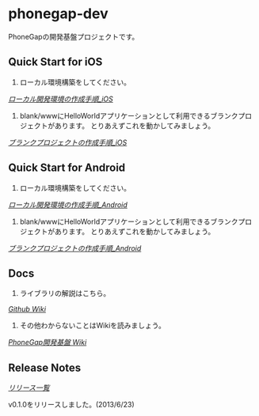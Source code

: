 phonegap-dev
============================

PhoneGapの開発基盤プロジェクトです。

Quick Start for iOS
--------------------

1. ローカル環境構築をしてください。
  
  *[ローカル開発環境の作成手順_iOS](https://flt.backlog.jp/wiki/219TECPTL/%E3%83%AD%E3%83%BC%E3%82%AB%E3%83%AB%E9%96%8B%E7%99%BA%E7%92%B0%E5%A2%83%E3%81%AE%E4%BD%9C%E6%88%90%E6%89%8B%E9%A0%86_iOS)*

1. blank/wwwにHelloWorldアプリケーションとして利用できるブランクプロジェクトがあります。
とりあえずこれを動かしてみましょう。

  *[ブランクプロジェクトの作成手順_iOS](https://flt.backlog.jp/wiki/219TECPTL/%E3%83%96%E3%83%A9%E3%83%B3%E3%82%AF%E3%83%97%E3%83%AD%E3%82%B8%E3%82%A7%E3%82%AF%E3%83%88%E3%81%AE%E4%BD%9C%E6%88%90%E6%89%8B%E9%A0%86_iOS)*

Quick Start for Android
--------------------

1. ローカル環境構築をしてください。
  
  *[ローカル開発環境の作成手順_Android](https://flt.backlog.jp/wiki/219TECPTL/%E3%83%AD%E3%83%BC%E3%82%AB%E3%83%AB%E9%96%8B%E7%99%BA%E7%92%B0%E5%A2%83%E3%81%AE%E4%BD%9C%E6%88%90%E6%89%8B%E9%A0%86_Android)*

1. blank/wwwにHelloWorldアプリケーションとして利用できるブランクプロジェクトがあります。
とりあえずこれを動かしてみましょう。

  *[ブランクプロジェクトの作成手順_Android](https://flt.backlog.jp/wiki/219TECPTL/%E3%83%96%E3%83%A9%E3%83%B3%E3%82%AF%E3%83%97%E3%83%AD%E3%82%B8%E3%82%A7%E3%82%AF%E3%83%88%E3%81%AE%E4%BD%9C%E6%88%90%E6%89%8B%E9%A0%86_Android)*

Docs
--------------------

1. ライブラリの解説はこちら。

  *[Github Wiki](https://github.com/FLECT-DEV-TEAM/phonegap-dev/wiki)*

1. その他わからないことはWikiを読みましょう。

  *[PhoneGap開発基盤 Wiki](https://flt.backlog.jp/wiki/219TECPTL/PhoneGap%E9%96%8B%E7%99%BA%E5%9F%BA%E7%9B%A4)*

Release Notes
--------------------

*[リリース一覧](https://github.com/FLECT-DEV-TEAM/phonegap-dev/tags)*

v0.1.0をリリースしました。(2013/6/23)

